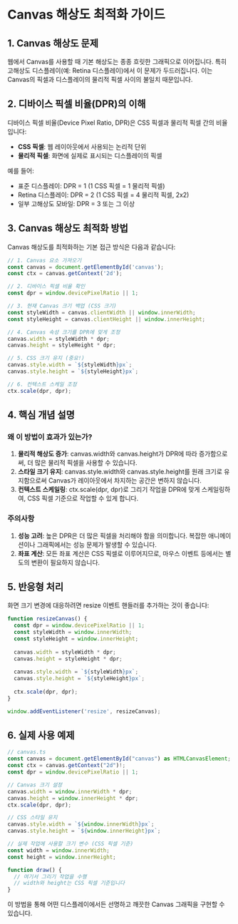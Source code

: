 # Canvas 해상도 최적화 가이드

## 1. Canvas 해상도 문제

웹에서 Canvas를 사용할 때 기본 해상도는 종종 흐릿한 그래픽으로 이어집니다. 특히 고해상도 디스플레이(예: Retina 디스플레이)에서 이 문제가 두드러집니다. 이는 Canvas의 픽셀과 디스플레이의 물리적 픽셀 사이의 불일치 때문입니다.

## 2. 디바이스 픽셀 비율(DPR)의 이해

디바이스 픽셀 비율(Device Pixel Ratio, DPR)은 CSS 픽셀과 물리적 픽셀 간의 비율입니다:

- **CSS 픽셀**: 웹 레이아웃에서 사용되는 논리적 단위
- **물리적 픽셀**: 화면에 실제로 표시되는 디스플레이의 픽셀

예를 들어:

- 표준 디스플레이: DPR = 1 (1 CSS 픽셀 = 1 물리적 픽셀)
- Retina 디스플레이: DPR = 2 (1 CSS 픽셀 = 4 물리적 픽셀, 2x2)
- 일부 고해상도 모바일: DPR = 3 또는 그 이상

## 3. Canvas 해상도 최적화 방법

Canvas 해상도를 최적화하는 기본 접근 방식은 다음과 같습니다:

```javascript
// 1. Canvas 요소 가져오기
const canvas = document.getElementById('canvas');
const ctx = canvas.getContext('2d');

// 2. 디바이스 픽셀 비율 확인
const dpr = window.devicePixelRatio || 1;

// 3. 현재 Canvas 크기 백업 (CSS 크기)
const styleWidth = canvas.clientWidth || window.innerWidth;
const styleHeight = canvas.clientHeight || window.innerHeight;

// 4. Canvas 속성 크기를 DPR에 맞게 조정
canvas.width = styleWidth * dpr;
canvas.height = styleHeight * dpr;

// 5. CSS 크기 유지 (중요!)
canvas.style.width = `${styleWidth}px`;
canvas.style.height = `${styleHeight}px`;

// 6. 컨텍스트 스케일 조정
ctx.scale(dpr, dpr);
```

## 4. 핵심 개념 설명

### 왜 이 방법이 효과가 있는가?

1. **물리적 해상도 증가**: canvas.width와 canvas.height가 DPR에 따라 증가함으로써, 더 많은 물리적 픽셀을 사용할 수 있습니다.
2. **스타일 크기 유지**: canvas.style.width와 canvas.style.height를 원래 크기로 유지함으로써 Canvas가 레이아웃에서 차지하는 공간은 변하지 않습니다.
3. **컨텍스트 스케일링**: ctx.scale(dpr, dpr)로 그리기 작업을 DPR에 맞게 스케일링하여, CSS 픽셀 기준으로 작업할 수 있게 합니다.

### 주의사항

1. **성능 고려**: 높은 DPR은 더 많은 픽셀을 처리해야 함을 의미합니다. 복잡한 애니메이션이나 그래픽에서는 성능 문제가 발생할 수 있습니다.
2. **좌표 계산**: 모든 좌표 계산은 CSS 픽셀로 이루어지므로, 마우스 이벤트 등에서는 별도의 변환이 필요하지 않습니다.

## 5. 반응형 처리

화면 크기 변경에 대응하려면 resize 이벤트 핸들러를 추가하는 것이 좋습니다:

```javascript
function resizeCanvas() {
  const dpr = window.devicePixelRatio || 1;
  const styleWidth = window.innerWidth;
  const styleHeight = window.innerHeight;
  
  canvas.width = styleWidth * dpr;
  canvas.height = styleHeight * dpr;
  
  canvas.style.width = `${styleWidth}px`;
  canvas.style.height = `${styleHeight}px`;
  
  ctx.scale(dpr, dpr);
}

window.addEventListener('resize', resizeCanvas);
```

## 6. 실제 사용 예제

```typescript
// canvas.ts
const canvas = document.getElementById("canvas") as HTMLCanvasElement;
const ctx = canvas.getContext("2d")!;
const dpr = window.devicePixelRatio || 1;

// Canvas 크기 설정
canvas.width = window.innerWidth * dpr;
canvas.height = window.innerHeight * dpr;
ctx.scale(dpr, dpr);

// CSS 스타일 유지
canvas.style.width = `${window.innerWidth}px`;
canvas.style.height = `${window.innerHeight}px`;

// 실제 작업에 사용할 크기 변수 (CSS 픽셀 기준)
const width = window.innerWidth;
const height = window.innerHeight;

function draw() {
  // 여기서 그리기 작업을 수행
  // width와 height는 CSS 픽셀 기준입니다
}
```

이 방법을 통해 어떤 디스플레이에서든 선명하고 깨끗한 Canvas 그래픽을 구현할 수 있습니다.
